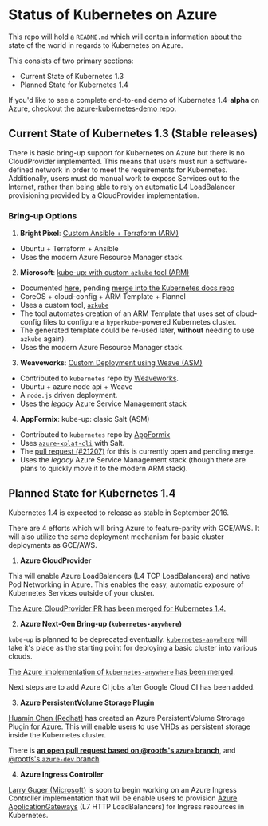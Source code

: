 # Status of Kubernetes on Azure

This repo will hold a `README.md` which will contain information about the state
 of the world in regards to Kubernetes on Azure.

This consists of two primary sections:
 * Current State of Kubernetes 1.3
 * Planned State for Kubernetes 1.4

If you'd like to see a complete end-to-end demo of Kubernetes 1.4-**alpha** on 
Azure, checkout [the azure-kubernetes-demo repo](https://github.com/colemickens/azure-kubernetes-demo).

## Current State of Kubernetes 1.3 (Stable releases)

There is basic bring-up support for Kubernetes on Azure but there is no
CloudProvider implemented. This means that users must run a software-defined 
network in order to meet the requirements for Kubernetes. Additionally, users 
must do manual work to expose Services out to the Internet, rather than being 
able to rely on automatic L4 LoadBalancer provisioning provided by a 
CloudProvider implementation.

### Bring-up Options

1. **Bright Pixel**: [Custom Ansible + Terraform (ARM)](https://github.com/edevil/kubernetes-deployment)
  * Ubuntu + Terraform + Ansible
  * Uses the modern Azure Resource Manager stack.

2. **Microsoft**: [kube-up: with custom `azkube` tool (ARM)](http://colemickens.github.io/docs/getting-started-guides/azure/)
  * Documented [here](http://colemickens.github.io/docs/getting-started-guides/azure/), 
    pending [merge into the Kubernetes docs repo](https://github.com/kubernetes/kubernetes.github.io/pull/149)
  * CoreOS + cloud-config + ARM Template + Flannel
  * Uses a custom tool, [`azkube`](https://github.com/colemickens/azkube)
  * The tool automates creation of an ARM Template that uses set of cloud-config
    files to configure a `hyperkube`-powered Kubernetes cluster.
  * The generated template could be re-used later, **without** needing to use
    `azkube` again).
  * Uses the modern Azure Resource Manager stack.

3. **Weaveworks**: [Custom Deployment using Weave (ASM)](http://kubernetes.io/docs/getting-started-guides/coreos/azure/)
  * Contributed to `kubernetes` repo by [Weaveworks](https://www.weave.works/).
  * Ubuntu + azure node api + Weave
  * A `node.js` driven deployment. 
  * Uses the *legacy* Azure Service Management stack


4. **AppFormix**: kube-up: clasic Salt (ASM)
  * Contributed to `kubernetes` repo by [AppFormix](http://www.appformix.com/)
  * Uses [`azure-xplat-cli`](https://github.com/Azure/azure-xplat-cli) with Salt.
  * The [pull request (#21207)](https://github.com/kubernetes/kubernetes/pull/21207) 
    for this is currently open and pending merge.
  * Uses the *legacy* Azure Service Management stack (though there are plans to 
    quickly move it to the modern ARM stack).

## Planned State for Kubernetes 1.4

Kubernetes 1.4 is expected to release as stable in September 2016.

There are 4 efforts which will bring Azure to feature-parity with GCE/AWS. It 
will also utilize the same deployment mechanism for basic cluster deployments as GCE/AWS.

1. **Azure CloudProvider**

  This will enable Azure LoadBalancers (L4 TCP LoadBalancers) and native Pod 
  Networking in Azure. This enables the easy, automatic exposure of Kubernetes 
  Services outside of your cluster.

  [The Azure CloudProvider PR has been merged for Kubernetes 1.4.](https://github.com/kubernetes/kubernetes/pull/28821)

2. **Azure Next-Gen Bring-up (`kubernetes-anywhere`)**

  `kube-up` is planned to be deprecated eventually. [`kubernetes-anywhere`](https://github.com/kubernetes/kubernetes-anywhere) 
  will take it's place as the starting point for deploying a basic cluster into 
  various clouds.

  [The Azure implementation of `kubernetes-anywhere` has been merged](https://github.com/kubernetes/kubernetes-anywhere).

  Next steps are to add Azure CI jobs after Google Cloud CI has been added.

3. **Azure PersistentVolume Storage Plugin**

  [Huamin Chen (Redhat)](https://github.com/rootfs) has created an
  Azure PersistentVolume Strorage Plugin for Azure. This will enable users to 
  use VHDs as persistent storage inside the Kubernetes cluster.

  There is **[an open pull request based on @rootfs's `azure` branch](https://github.com/kubernetes/kubernetes/pull/25195)**,
  and [@rootfs's `azure-dev` branch](https://github.com/rootfs/kubernetes/tree/azure-vhd).

4. **Azure Ingress Controller**

  [Larry Guger (Microsoft)](https://github.com/JargoonPard) is soon to begin 
  working on an Azure Ingress Controller implementation that will be enable 
  users to provision [Azure ApplicationGateways](https://azure.microsoft.com/en-us/services/application-gateway/) 
  (L7 HTTP LoadBalancers) for Ingress resources in Kubernetes.

